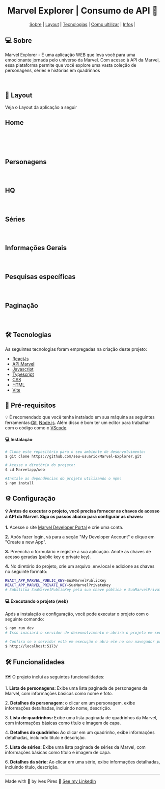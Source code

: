 <h1 align="center">
<img  src="/web/src/Media/imgs/logo.png" alt="" />
</h1>
<h1 align="center">Marvel Explorer | Consumo de API 🚀</h1>

<p align="center">
<a href="#Sobre">Sobre</a> |
<a href="#Layout">Layout</a> |
<a href="#Tecnologias">Tecnologias</a> |
<a href="#ultilizar">Como ultilizar</a> |
<a href="#Infos">Infos</a> |
</p>

<h2 id="Sobre">💻 Sobre</h2>
<p>Marvel Explorer - É uma aplicação WEB que leva você para uma emocionante jornada pelo universo da Marvel. Com acesso à API da Marvel, essa plataforma permite que você explore uma vasta coleção de personagens, séries e histórias em quadrinhos</p>
<br>

<h2 id="Layout">🎨 Layout</h2>
<p>Veja o Layout da aplicação a seguir</p>

<h2 id="">Home</h2>
<h1 align="center">
<img  src="/github/home.png" alt="" />
<img  src="/github/home2.png" alt="" />
</h1>
<h2 id="">Personagens</h2>
<h1 align="center">
<img  src="/github/personagens.png" alt="" />
</h1>
<h2 id="">HQ</h2>
<h1 align="center">
<img  src="/github/hq.png" alt="" />
</h1>
<h2 id="">Séries</h2>
<h1 align="center">
<img  src="/github/series.png" alt="" />
</h1>
<h2 id="">Informações Gerais</h2>
<h1 align="center">
<img  src="/github/infos.png" alt="" />
</h1>
<h2 id="">Pesquisas específicas</h2>
<h1 align="center">
<img  src="/github/pesquisa.png" alt="" />
</h1>
<h2 id="">Paginação</h2>
<h1 align="center">
<img  src="/github/paginacao.png" alt="" />
</h1>

<h2 id="Tecnologias">🛠 Tecnologias</h2>
<p>As seguintes tecnologias foram empregadas na criação deste projeto:</p>

- [ReactJs](https://reactjs.org/)
- [API Marvel](https://developer.marvel.com/)
- [Javascript](https://developer.mozilla.org/pt-BR/docs/Web/JavaScript)
- [Typescript](https://www.typescriptlang.org/)
- [CSS](https://developer.mozilla.org/pt-BR/docs/Web/HTML)
- [HTML](https://developer.mozilla.org/pt-BR/docs/Web/CSS)
- [Vite](https://vitejs.dev/)

<h2 id="ultilizar">🚀 Pré-requisitos</h2>
<p>💡 É recomendado que você tenha instalado em sua máquina as seguintes ferramentas:<a href="https://git-scm.com/">Git</a>, <a href="https://nodejs.org/en/">Node.js</a>. Além disso é bom ter um editor para trabalhar com o código como o <a href="https://code.visualstudio.com/">VScode</a>.</p>
<h4>💻 Instalação</h4>

```bash
# Clone este repositório para o seu ambiente de desenvolvimento:
$ git clone https://github.com/seu-usuario/Marvel-Explorer.git

# Acesse o diretório do projeto:
$ cd Marvelapp/web

#Instale as dependências do projeto utilizando o npm:
$ npm install
```
<h2>⚙️ Configuração</h2>
<h4>💡 Antes de executar o projeto, você precisa fornecer as chaves de acesso à API da Marvel. Siga os passos abaixo para configurar as chaves:</h4>
<p><strong>1.</strong> Acesse o site <a href="https://developer.marvel.com/">Marvel Developer Portal</a> e crie uma conta.</p>
<p><strong>2.</strong> Após fazer login, vá para a seção "My Developer Account" e clique em "Create a new App".</p>
<p><strong>3.</strong> Preencha o formulário e registre a sua aplicação. Anote as chaves de acesso geradas (public key e private key).</p>
<p><strong>4.</strong> No diretório do projeto, crie um arquivo .env.local e adicione as chaves no seguinte formato:</p>

```bash
REACT_APP_MARVEL_PUBLIC_KEY=SuaMarvelPublicKey
REACT_APP_MARVEL_PRIVATE_KEY=SuaMarvelPrivateKey
# Substitua SuaMarvelPublicKey pela sua chave pública e SuaMarvelPrivateKey pela sua chave privada obtidas no passo anterior.
```

<h4>💻 Executando o projeto (web)</h4>
<p>Após a instalação e configuração, você pode executar o projeto com o seguinte comando:</p>

```bash
$ npm run dev
# Isso iniciará o servidor de desenvolvimento e abrirá o projeto em seu navegador padrão. Agora você pode explorar os personagens, quadrinhos e séries da Marvel.

# Confira se o servidor está em execução e abra ele no seu navegador preferido. Por padrão, o endereço de execução deverá ser esse:
$ http://localhost:5173/  
```
<h2 id="Info">🛠 Funcionalidades</h2>
<p>🗺️ O projeto inclui as seguintes funcionalidades:</p>

<p>1. <strong>Lista de personagens: </strong>Exibe uma lista paginada de personagens da Marvel, com informações básicas como nome e foto.</p>
<p>2. <strong>Detalhes do personagem: </strong>o clicar em um personagem, exibe informações detalhadas, incluindo nome, descrição.</p>
<p>3. <strong>Lista de quadrinhos: </strong>Exibe uma lista paginada de quadrinhos da Marvel, com informações básicas como título e imagem de capa.</p>
<p>4. <strong>Detalhes do quadrinho: </strong>Ao clicar em um quadrinho, exibe informações detalhadas, incluindo título e descrição.</p>
<p>5. <strong>Lista de séries: </strong>Exibe uma lista paginada de séries da Marvel, com informações básicas como título e imagem de capa.</p>
<p>6. <strong>Detalhes da série: </strong>Ao clicar em uma série, exibe informações detalhadas, incluindo título, descrição.</p>

---
Made with 💚 by Ives Pires 👋 [See my LinkedIn](https://www.linkedin.com/in/ives-pires-de-miranda/)
